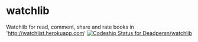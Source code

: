 watchlib
========

Watchlib for read, comment, share and rate books in 'http://watchlist.herokuapp.com'
[ ![Codeship Status for Deadpersn/watchlib](https://www.codeship.io/projects/6f481a10-ec4b-0131-cff0-12fae11f8b9c/status)](https://www.codeship.io/projects/26593)
